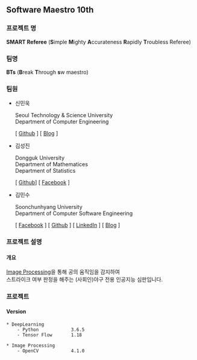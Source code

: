 ## Software Maestro 10th

### 프로젝트 명
**SMART Referee** (**S**imple **M**ighty **A**ccurateness **R**apidly **T**roubless Referee)


### 팀명
**BTs** (**B**reak **T**hrough **s**w maestro)


### 팀원
- 신민욱

  Seoul Technology & Science University<br/>
  Department of Computer Engineering<br/>
  
  [ [Github](https://github.com/minuk8932) ] [ [Blog](https://exponential-e.tistory.com/) ]<br/>
  
- 김성진

  Dongguk University<br/>
  Department of Mathematices<br/>
  Department of Statistics<br/>

  [ [Github](https://github.com/comojin1994)] [ [Facebook](https://www.facebook.com/comojin1994) ]<br/>

- 김민수

  Soonchunhyang University<br/>
  Department of Computer Software Engineering<br/>

  [ [Facebook](https://www.facebook.com/profile.php?id=100003769223078) ] [ [Github](https://github.com/alstn2468) ] [ [LinkedIn](https://www.linkedin.com/in/minsu-kim-336289160/) ] [ [Blog](https://alstn2468.github.io/) ]<br/>


### 프로젝트 설명
#### 개요
[Image Processing](https://ko.wikipedia.org/wiki/%EC%98%81%EC%83%81_%EC%B2%98%EB%A6%AC)을 통해 공의 움직임을 감지하여<br/>
스트라이크 여부 판정을 해주는 (사회인)야구 전용 인공지능 심판입니다.<br/>


### 프로젝트 <br/>

#### Version
    * DeepLearning
        - Python            3.6.5
        - Tensor Flow       1.18
    
    * Image Processing
        - OpenCV            4.1.0
        